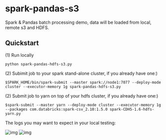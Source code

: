 # spark-pandas-s3
Spark & Pandas batch processing demo, data will be loaded from local, remote s3 and HDFS.

Quickstart
----------

(1) Run locally

    python spark-pandas-hdfs-s3.py
    

(2) Subimit job to your spark stand-alone cluster, if you already have one:)

    $SPARK_HOME/bin/spark-submit --master spark://node1:7077 --deploy-mode cluster --executor-memory 1g spark-pandas-hdfs-s3.py


(2) Submit job to yarn on top of your hdfs cluster, if you already have one:)

    $spark-submit --master yarn --deploy-mode cluster --executor-memory 1g --packages com.databricks:spark-csv_2.10:1.5.0 spark-CDH5-1.6-hdfs-yarn.py


The logs you may want to expect in your local testing:

![img](https://s3-us-west-2.amazonaws.com/github-photo-links/Screen+Shot+2017-10-06+at+2.35.06+PM.png)
![img](https://s3-us-west-2.amazonaws.com/github-photo-links/Screen+Shot+2017-10-06+at+2.37.56+PM.png)
